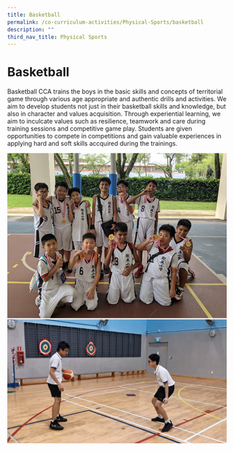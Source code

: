 ```yaml
---
title: Basketball
permalink: /co-curriculum-activities/Physical-Sports/basketball
description: ""
third_nav_title: Physical Sports
---
```

# Basketball

Basketball CCA trains the boys in the basic skills and concepts of territorial game through various age appropriate and authentic drills and activities. We aim to develop students not just in their basketball skills and knowledge, but also in character and values acquisition. Through experiential learning, we aim to inculcate values such as resilience, teamwork and care during training sessions and competitive game play.  Students are given opportunities to compete in competitions and gain valuable experiences in applying hard and soft skills accquired during the trainings.

![](/images/2018%20Jurong%20Sec%20Open%20Tournament%202.jpg)
![](/images/basketball.jpg)